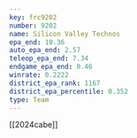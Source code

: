 ```yaml
---
key: frc9202
number: 9202
name: Silicon Valley Technos
epa_end: 10.36
auto_epa_end: 2.57
teleop_epa_end: 7.34
endgame_epa_end: 0.46
winrate: 0.2222
district_epa_rank: 1167
district_epa_percentile: 0.352
type: Team
---
```

[[2024cabe]]
